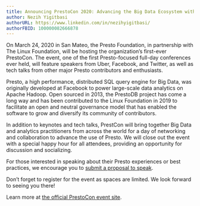 ```yaml
---
title: Announcing PrestoCon 2020: Advancing the Big Data Ecosystem with Presto 
author: Nezih Yigitbasi
authorURL: https://www.linkedin.com/in/nezihyigitbasi/
authorFBID: 100000082666878
---
```

 
On March 24, 2020 in San Mateo, the Presto Foundation, in partnership with The Linux Foundation, will be hosting the organization’s first-ever PrestoCon. The event, one of the first Presto-focused full-day conferences ever held, will feature speakers from Uber, Facebook, and Twitter, as well as tech talks from other major Presto contributors and enthusiasts. 

Presto, a high performance, distributed SQL query engine for Big Data, was originally developed at Facebook to power large-scale data analytics on Apache Hadoop. Open sourced in 2013, the PrestoDB project has come a long way and has been contributed to the Linux Foundation in 2019 to facilitate an open and neutral governance model that has enabled the software to grow and diversify its community of contributors.  

In addition to keynotes and tech talks, PrestCon will bring together Big Data and analytics practitioners from across the world for a day of networking and collaboration to advance the use of Presto. We will close out the event with a special happy hour for all attendees, providing an opportunity for discussion and socializing.  

For those interested in speaking about their Presto experiences or best practices, we encourage you to [submit a proposal to speak](https://events.linuxfoundation.org/prestocon/program/cfp/#overview).

Don’t forget to register for the event as spaces are limited. We look forward to seeing you there!   

Learn more at [the official PrestoCon event site](https://events.linuxfoundation.org/prestocon/).
